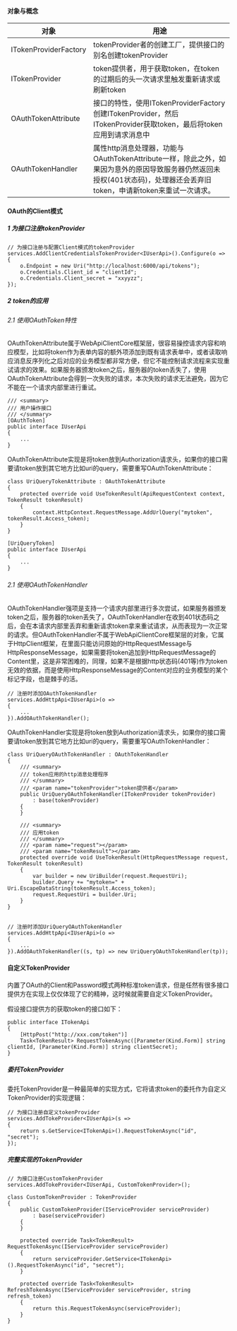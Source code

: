 #### 对象与概念

对象 | 用途
---|---
ITokenProviderFactory | tokenProvider者的创建工厂，提供接口的别名创建tokenProvider
ITokenProvider | token提供者，用于获取token，在token的过期后的头一次请求里触发重新请求或刷新token
OAuthTokenAttribute | 接口的特性，使用ITokenProviderFactory创建ITokenProvider，然后ITokenProvider获取token，最后将token应用到请求消息中
OAuthTokenHandler | 属性http消息处理器，功能与OAuthTokenAttribute一样，除此之外，如果因为意外的原因导致服务器仍然返回未授权(401状态码)，处理器还会丢弃旧token，申请新token来重试一次请求。

#### OAuth的Client模式

##### 1 为接口注册tokenProvider
```
// 为接口注册与配置Client模式的tokenProvider
services.AddClientCredentialsTokenProvider<IUserApi>().Configure(o =>
{
    o.Endpoint = new Uri("http://localhost:6000/api/tokens");
    o.Credentials.Client_id = "clientId";
    o.Credentials.Client_secret = "xxyyzz";
});
```
 
##### 2 token的应用

###### 2.1 使用OAuthToken特性
OAuthTokenAttribute属于WebApiClientCore框架层，很容易操控请求内容和响应模型，比如将token作为表单内容的额外项添加到既有请求表单中，或者读取响应消息反序列化之后对应的业务模型都非常方便，但它不能控制请求流程来实现重试请求的效果。如果服务器颁发token之后，服务器的token丢失了，使用OAuthTokenAttribute会得到一次失败的请求，本次失败的请求无法避免，因为它不能在一个请求内部里进行重试。

```
/// <summary>
/// 用户操作接口
/// </summary>
[OAuthToken]
public interface IUserApi
{
    ...
}
```

OAuthTokenAttribute实现是将token放到Authorization请求头，如果你的接口需要请token放到其它地方比如uri的query，需要重写OAuthTokenAttribute：

```
class UriQueryTokenAttribute : OAuthTokenAttribute
{
    protected override void UseTokenResult(ApiRequestContext context, TokenResult tokenResult)
    {
        context.HttpContext.RequestMessage.AddUrlQuery("mytoken", tokenResult.Access_token);
    }
}

[UriQueryToken]
public interface IUserApi
{
    ...
}
```

###### 2.1 使用OAuthTokenHandler
OAuthTokenHandler强项是支持一个请求内部里进行多次尝试，如果服务器颁发token之后，服务器的token丢失了，OAuthTokenHandler在收到401状态码之后，会在本请求内部里丢弃和重新请求token拿来重试请求，从而表现为一次正常的请求。但OAuthTokenHandler不属于WebApiClientCore框架层的对象，它属于HttpClient框架，在里面只能访问原始的HttpRequestMessage与HttpResponseMessage，如果需要将token追加到HttpRequestMessage的Content里，这是非常困难的，同理，如果不是根据http状态码(401等)作为token无效的依据，而是使用HttpResponseMessage的Content对应的业务模型的某个标记字段，也是棘手的活。

```
// 注册时添加OAuthTokenHandler
services.AddHttpApi<IUserApi>(o =>
{
    ...
}).AddOAuthTokenHandler();
```

OAuthTokenHandler实现是将token放到Authorization请求头，如果你的接口需要请token放到其它地方比如uri的query，需要重写OAuthTokenHandler：

```
class UriQueryOAuthTokenHandler : OAuthTokenHandler
{
    /// <summary>
    /// token应用的http消息处理程序
    /// </summary>
    /// <param name="tokenProvider">token提供者</param> 
    public UriQueryOAuthTokenHandler(ITokenProvider tokenProvider)
        : base(tokenProvider)
    {
    }

    /// <summary>
    /// 应用token
    /// </summary>
    /// <param name="request"></param>
    /// <param name="tokenResult"></param>
    protected override void UseTokenResult(HttpRequestMessage request, TokenResult tokenResult)
    {
        var builder = new UriBuilder(request.RequestUri);
        builder.Query += "mytoken=" + Uri.EscapeDataString(tokenResult.Access_token);
        request.RequestUri = builder.Uri;
    }
}


// 注册时添加UriQueryOAuthTokenHandler
services.AddHttpApi<IUserApi>(o =>
{
    ...
}).AddOAuthTokenHandler((s, tp) => new UriQueryOAuthTokenHandler(tp));
```

#### 自定义TokenProvider
内置了OAuth的Client和Password模式两种标准token请求，但是任然有很多接口提供方在实现上仅仅体现了它的精神，这时候就需要自定义TokenProvider。

假设接口提供方的获取token的接口如下：
```
public interface ITokenApi
{
    [HttpPost("http://xxx.com/token")]
    Task<TokenResult> RequestTokenAsync([Parameter(Kind.Form)] string clientId, [Parameter(Kind.Form)] string clientSecret);
}
```

##### 委托TokenProvider
委托TokenProvider是一种最简单的实现方式，它将请求token的委托作为自定义TokenProvider的实现逻辑：

```
// 为接口注册自定义tokenProvider
services.AddTokeProvider<IUserApi>(s =>
{
    return s.GetService<ITokenApi>().RequestTokenAsync("id", "secret");
});
```

##### 完整实现的TokenProvider

```
// 为接口注册CustomTokenProvider
services.AddTokeProvider<IUserApi, CustomTokenProvider>();
```

```
class CustomTokenProvider : TokenProvider
{
    public CustomTokenProvider(IServiceProvider serviceProvider)
        : base(serviceProvider)
    {
    }

    protected override Task<TokenResult> RequestTokenAsync(IServiceProvider serviceProvider)
    {
        return serviceProvider.GetService<ITokenApi>().RequestTokenAsync("id", "secret");
    }

    protected override Task<TokenResult> RefreshTokenAsync(IServiceProvider serviceProvider, string refresh_token)
    {
        return this.RequestTokenAsync(serviceProvider);
    }
}
```
